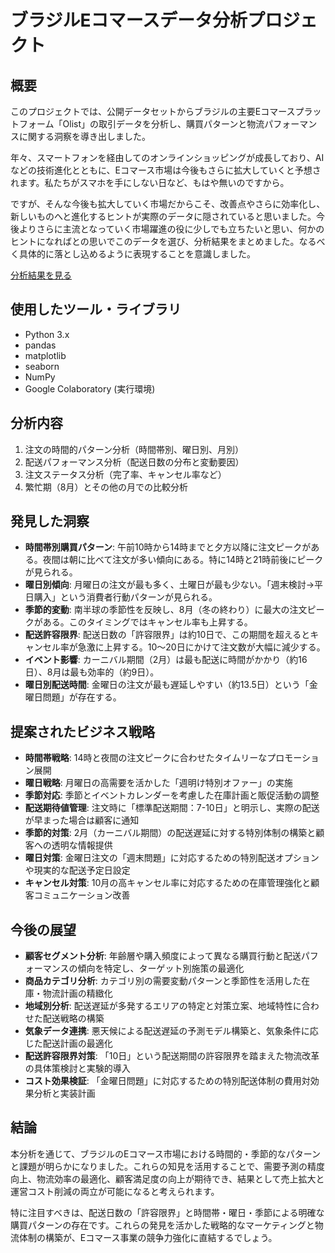 # ブラジルEコマースデータ分析プロジェクト

## 概要
このプロジェクトでは、公開データセットからブラジルの主要Eコマースプラットフォーム「Olist」の取引データを分析し、購買パターンと物流パフォーマンスに関する洞察を導き出しました。

年々、スマートフォンを経由してのオンラインショッピングが成長しており、AIなどの技術進化とともに、Eコマース市場は今後もさらに拡大していくと予想されます。私たちがスマホを手にしない日など、もはや無いのですから。

ですが、そんな今後も拡大していく市場だからこそ、改善点やさらに効率化し、新しいものへと進化するヒントが実際のデータに隠されていると思いました。今後よりさらに主流となっていく市場躍進の役に少しでも立ちたいと思い、何かのヒントになればとの思いでこのデータを選び、分析結果をまとめました。なるべく具体的に落とし込めるように表現することを意識しました。

[分析結果を見る](file:///Users/macuser/Downloads/brazilian_ecommerce_analysis.html)

## 使用したツール・ライブラリ
- Python 3.x
- pandas
- matplotlib
- seaborn
- NumPy
- Google Colaboratory (実行環境)

## 分析内容
1. 注文の時間的パターン分析（時間帯別、曜日別、月別）
2. 配送パフォーマンス分析（配送日数の分布と変動要因）
3. 注文ステータス分析（完了率、キャンセル率など）
4. 繁忙期（8月）とその他の月での比較分析

## 発見した洞察
- **時間帯別購買パターン**: 午前10時から14時までと夕方以降に注文ピークがある。夜間は朝に比べて注文が多い傾向にある。特に14時と21時前後にピークが見られる。
- **曜日別傾向**: 月曜日の注文が最も多く、土曜日が最も少ない。「週末検討→平日購入」という消費者行動パターンが見られる。
- **季節的変動**: 南半球の季節性を反映し、8月（冬の終わり）に最大の注文ピークがある。このタイミングではキャンセル率も上昇する。
- **配送許容限界**: 配送日数の「許容限界」は約10日で、この期間を超えるとキャンセル率が急激に上昇する。10〜20日にかけて注文数が大幅に減少する。
- **イベント影響**: カーニバル期間（2月）は最も配送に時間がかかり（約16日）、8月は最も効率的（約9日）。
- **曜日別配送時間**: 金曜日の注文が最も遅延しやすい（約13.5日）という「金曜日問題」が存在する。

## 提案されたビジネス戦略
- **時間帯戦略**: 14時と夜間の注文ピークに合わせたタイムリーなプロモーション展開
- **曜日戦略**: 月曜日の高需要を活かした「週明け特別オファー」の実施
- **季節対応**: 季節とイベントカレンダーを考慮した在庫計画と販促活動の調整
- **配送期待値管理**: 注文時に「標準配送期間：7-10日」と明示し、実際の配送が早まった場合は顧客に通知
- **季節的対策**: 2月（カーニバル期間）の配送遅延に対する特別体制の構築と顧客への透明な情報提供
- **曜日対策**: 金曜日注文の「週末問題」に対応するための特別配送オプションや現実的な配送予定日設定
- **キャンセル対策**: 10月の高キャンセル率に対応するための在庫管理強化と顧客コミュニケーション改善

## 今後の展望
- **顧客セグメント分析**: 年齢層や購入頻度によって異なる購買行動と配送パフォーマンスの傾向を特定し、ターゲット別施策の最適化
- **商品カテゴリ分析**: カテゴリ別の需要変動パターンと季節性を活用した在庫・物流計画の精緻化
- **地域別分析**: 配送遅延が多発するエリアの特定と対策立案、地域特性に合わせた配送戦略の構築
- **気象データ連携**: 悪天候による配送遅延の予測モデル構築と、気象条件に応じた配送計画の最適化
- **配送許容限界対策**: 「10日」という配送期間の許容限界を踏まえた物流改革の具体策検討と実験的導入
- **コスト効果検証**: 「金曜日問題」に対応するための特別配送体制の費用対効果分析と実装計画

## 結論
本分析を通じて、ブラジルのEコマース市場における時間的・季節的なパターンと課題が明らかになりました。これらの知見を活用することで、需要予測の精度向上、物流効率の最適化、顧客満足度の向上が期待でき、結果として売上拡大と運営コスト削減の両立が可能になると考えられます。

特に注目すべきは、配送日数の「許容限界」と時間帯・曜日・季節による明確な購買パターンの存在です。これらの発見を活かした戦略的なマーケティングと物流体制の構築が、Eコマース事業の競争力強化に直結するでしょう。
